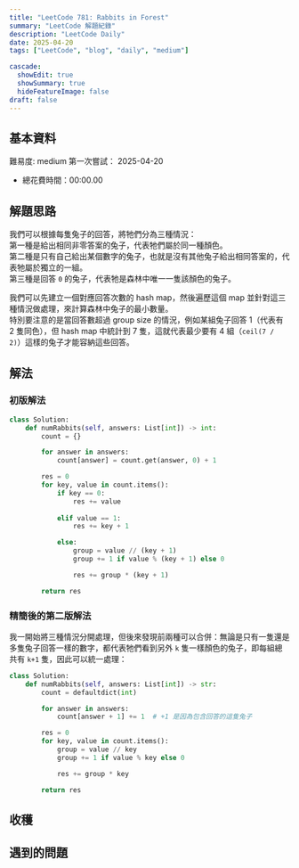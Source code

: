 ```yaml
---
title: "LeetCode 781: Rabbits in Forest"
summary: "LeetCode 解題紀錄"
description: "LeetCode Daily"
date: 2025-04-20
tags: ["LeetCode", "blog", "daily", "medium"]

cascade:
  showEdit: true
  showSummary: true
  hideFeatureImage: false
draft: false
---
```


## 基本資料

難易度: medium
第一次嘗試： 2025-04-20
- 總花費時間：00:00.00

## 解題思路

我們可以根據每隻兔子的回答，將牠們分為三種情況：  
第一種是給出相同非零答案的兔子，代表牠們屬於同一種顏色。  
第二種是只有自己給出某個數字的兔子，也就是沒有其他兔子給出相同答案的，代表牠屬於獨立的一組。  
第三種是回答 `0` 的兔子，代表牠是森林中唯一一隻該顏色的兔子。

我們可以先建立一個對應回答次數的 hash map，然後遍歷這個 map 並針對這三種情況做處理，來計算森林中兔子的最小數量。  
特別要注意的是當回答數超過 group size 的情況，例如某組兔子回答 1（代表有 2 隻同色），但 hash map 中統計到 7 隻，這就代表最少要有 4 組（`ceil(7 / 2)`）這樣的兔子才能容納這些回答。

## 解法

### 初版解法

```python
class Solution:
    def numRabbits(self, answers: List[int]) -> int:
        count = {}

        for answer in answers:
            count[answer] = count.get(answer, 0) + 1

        res = 0
        for key, value in count.items():
            if key == 0:
                res += value
            
            elif value == 1:
                res += key + 1

            else:
                group = value // (key + 1)
                group += 1 if value % (key + 1) else 0

                res += group * (key + 1)

        return res
```

### 精簡後的第二版解法

我一開始將三種情況分開處理，但後來發現前兩種可以合併：無論是只有一隻還是多隻兔子回答一樣的數字，都代表牠們看到另外 `k` 隻一樣顏色的兔子，即每組總共有 `k+1` 隻，因此可以統一處理：

```python
class Solution:
    def numRabbits(self, answers: List[int]) -> str:
        count = defaultdict(int)

        for answer in answers:
            count[answer + 1] += 1  # +1 是因為包含回答的這隻兔子

        res = 0
        for key, value in count.items():
            group = value // key
            group += 1 if value % key else 0

            res += group * key

        return res
```

## 收穫

## 遇到的問題